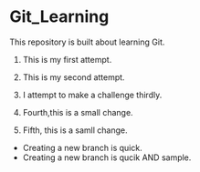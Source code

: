 # Git_Learning
This repository is built about learning Git.

1. This is my first attempt.

2. This is my second attempt.

3. I attempt to make a challenge thirdly.

4. Fourth,this is a small change.

5. Fifth, this is a samll change.


- Creating a new branch is quick.
- Creating a new branch is qucik AND sample.

